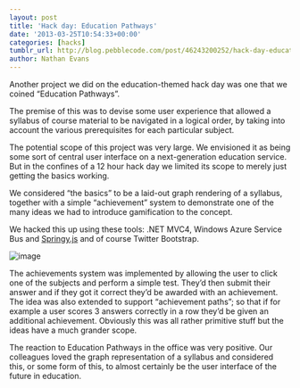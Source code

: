 ```yaml
---
layout: post
title: 'Hack day: Education Pathways'
date: '2013-03-25T10:54:33+00:00'
categories: [hacks]
tumblr_url: http://blog.pebblecode.com/post/46243200252/hack-day-education-pathways
author: Nathan Evans
---
```

<p>Another project we did on the education-themed hack day was one that we coined &ldquo;Education Pathways&rdquo;.</p>
<p>The premise of this was to devise some user experience that allowed a syllabus of course material to be navigated in a logical order, by taking into account the various prerequisites for each particular subject.</p>
<p>The potential scope of this project was very large. We envisioned it as being some sort of central user interface on a next-generation education service. But in the confines of a 12 hour hack day we limited its scope to merely just getting the basics working.</p>
<p>We considered &ldquo;the basics&rdquo; to be a laid-out graph rendering of a syllabus, together with a simple &ldquo;achievement&rdquo; system to demonstrate one of the many ideas we had to introduce gamification to the concept.</p>
<p>We hacked this up using these tools: .NET MVC4, Windows Azure Service Bus and <a href="http://getspringy.com/">Springy.js</a> and of course Twitter Bootstrap.</p>
<p><img alt="image" src="http://media.tumblr.com/0e237588ea725a884c48a685d6a811ef/tumblr_inline_mjum6gndLb1qz4rgp.png"/></p>
<p>The achievements system was implemented by allowing the user to click one of the subjects and perform a simple test. They&rsquo;d then submit their answer and if they got it correct they&rsquo;d be awarded with an achievement. The idea was also extended to support &ldquo;achievement paths&rdquo;; so that if for example a user scores 3 answers correctly in a row they&rsquo;d be given an additional achievement. Obviously this was all rather primitive stuff but the ideas have a much grander scope.</p>
<p>The reaction to Education Pathways in the office was very positive. Our colleagues loved the graph representation of a syllabus and considered this, or some form of this, to almost certainly be the user interface of the future in education.</p>
